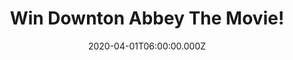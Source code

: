 ---
campaign-uuid: "c-4bf827f9-c55f-41f5-949a-f784eed5e3b1"
type: "Competition"
category: "Entertainment"
date: "2020-04-01T06:00:00.000Z"
end-date: "2020-06-01T23:59:00.000Z"
disable-form: false
is_promoted: false
has_entry_page: true
title: "Win Downton Abbey The Movie!"
competition-description: "<p>The worldwide phenomenon Downton Abbey became a grand\
  \ motion picture event, as the beloved Crawleys and their intrepid staff prepare\
  \ for the most important moment of their lives. We are giving one copy of the amazing\
  \ movie to one lucky member to win and enjoy it as much as we did!</p>\n<p>Enter\
  \ below and it could be yours.</p>\n"
hero-header: "Win Downton Abbey The Movie!"
terms-confirmation: "N/A"
banner-img: "https://assets.expresslyapp.com/asset-003b68ee-6c5b-44e8-a42d-b77ccc7f36b8.jpg"
logo-left-href: "http://club.expressly.io"
logo-left-image: "https://assets.expresslyapp.com/asset-5463eaf8-85c8-404b-8f10-48f2a83b3325.jpg"
logo-left-title: "Expressly club"
bg-image-hero: "https://assets.expresslyapp.com/asset-9d5c4670-2db9-44cb-a6b2-623d6ae7a63a.jpg"
bg-image-first: "https://assets.expresslyapp.com/asset-33403060-b4a3-430d-a698-935d61c41824.jpg"
section1-content: "<p>Written by series creator Julian Fellowes and starring the original\
  \ cast... A royal visit from the King and Queen of England will unleash scandal,\
  \ romance and intrigue that will leave the future of Downton hanging in the balance.</p>\n\
  <p>Want it? Click below for a chance to win.</p>\n"
entry-title: "Win Downton Abbey The Movie!"
entry-content: "<p>Enter the draw to win Downton Abbey The Movie by completing the\
  \ form below before 23:59 on the 1st of June 2020.</p>\n"
has-winner: false
prize-description: "Downton Abbey The Movie!"
special-conditions: "Multiple entries are allowed up to one every day."
country-restrictions:
- "GB"
---